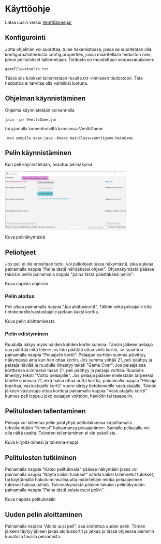 # Käyttöohje

Lataa uusin versio [VenttiGame.jar](https://github.com/marykristina4/ot-harjoitustyo/releases)

## Konfigurointi

Jotta ohjelman voi suorittaa, tulee hakemistossa, jossa se suoritetaan olla konfiguraatiotiedosto config.properties,
jossa määritellään tiedoston nimi, johon pelitulokset tallennetaan. Tiedosto on muodoltaan seuraavanalainen:

```
gameFile=results.txt
```
Tässä siis tulokset tallennetaan results.txt -nimiseen tiedostoon. Tätä tiedostoa ei tarvitse olla valmiiksi luotuna.

## Ohjelman käynnistäminen

Ohjelma käynnistetään komennolla 

```
java -jar VenttiGame.jar
```
tai ajamalla komentoriviltä kansiossa VenttiGame:

```
 mvn compile exec:java -Dexec.mainClass=venttigame.MainGame
```
## Pelin käynnistäminen

Kun peli käynnistetään, avautuu pelinäkymä

<img src="https://github.com/marykristina4/ot-harjoitustyo/blob/master/dokumentaatio/kuvat/peli_kun_kaynnistetty.PNG" width="400">

Kuva pelinäkymästä


## Peliohjeet

Jos peli ei ole ennaltaan tuttu, voi peliohjeet lukea näkymästä, joka aukeaa painamalla nappia "Paina tästä
nähdäksesi ohjeet". Ohjenäkymästä pääsee takaisin peliin painamalla nappia "paina tästä päästäksesi peliin".


Kuva napista ohjeisiin

### Pelin aloitus

Peli alkaa painamalla nappia "Jaa aloituskortit". Tällöin sekä pelaajalle että tietokoneelle/vastustajalle jaetaan
kaksi korttia.


Kuva pelin aloittamisesta

### Pelin edistyminen

Ruudulla näkyy myös näiden kahden kortin summa. Tämän jälkeen pelaaja saa päättää mitä tekee: jos hän
päättää ottaa vielä kortin, se tapahtuu painamalla nappia "Pelaajalle kortti". Pelaajan korttien summa päivittyy
näkymässä aina kun hän ottaa kortin. Jos summa ylittää 21, peli päättyy ja pelaaja häviää ja ruudulle ilmestyy 
teksti "Game Over". Jos pelaaja saa korttiensa summaksi tasan 21, peli päättyy ja pelaaja voittaa. Ruudulle ilmestyy
teksti "Voitto pelaajalle". Jos pelaaja pääsee mielestään tarpeeksi lähelle summaa 21, eikä halua ottaa uutta korttia, 
painamalla nappia "Pelaaja lopettaa, vastustajalle kortti" vuoro siirtyy tietokoneelle vastustajalle. Tämän jälkeen
vastustaja ottaa kortteja painamalla nappia "Vastustajalle kortti" kunnes peli loppuu joko pelaajan voittoon, häviöön
tai tasapeliin.

## Pelitulosten tallentaminen

Pelaaja voi tallentaa pelin päätyttyä pelituloksensa kirjoittamalla tekstikenttään "Nimesi" haluamansa pelaajanimen.
Samalla pelaajalla voi olla näitä useita. Tulosten tallentaminen ei ole pakollista.


Kuva kirjoita nimesi ja tallenna-nappi

## Pelitulosten tutkiminen

Painamalla nappia "Katso pelituloksia" pääsee näkymään jossa voi painamalla nappia "Näytä kaikki tulokset" nähdä
kaikki tallennetut tulokset, tai käyttämällä hakutoiminnallisuutta määritelläm minkä pelaajanimen tulokset haluaa
nähdä. Tulosnäkymästä pääsee takaisin pelinäkymään painamalla nappia "Paina tästä palataksesi peliin".

Kuva napista pelituloksiin

## Uuden pelin aloittaminen

Painamalla napista "Aloita uusi peli", saa aloitettua uuden pelin. Tämän jälkeen täytyy jälleen jakaa aloituskortit
ja jatkaa jo tässä ohjeessa aiemmin kuvatulla tavalla pelaamista.
